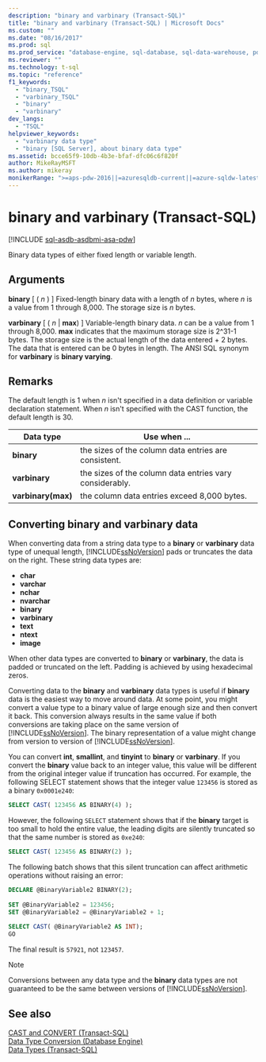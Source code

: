 ```yaml
---
description: "binary and varbinary (Transact-SQL)"
title: "binary and varbinary (Transact-SQL) | Microsoft Docs"
ms.custom: ""
ms.date: "08/16/2017"
ms.prod: sql
ms.prod_service: "database-engine, sql-database, sql-data-warehouse, pdw"
ms.reviewer: ""
ms.technology: t-sql
ms.topic: "reference"
f1_keywords: 
  - "binary_TSQL"
  - "varbinary_TSQL"
  - "binary"
  - "varbinary"
dev_langs: 
  - "TSQL"
helpviewer_keywords: 
  - "varbinary data type"
  - "binary [SQL Server], about binary data type"
ms.assetid: bcce65f9-10db-4b3e-bfaf-dfc06c6f820f
author: MikeRayMSFT
ms.author: mikeray
monikerRange: ">=aps-pdw-2016||=azuresqldb-current||=azure-sqldw-latest||>=sql-server-2016||>=sql-server-linux-2017||=azuresqldb-mi-current"
---
```


# binary and varbinary (Transact-SQL)

[!INCLUDE [sql-asdb-asdbmi-asa-pdw](../../includes/applies-to-version/sql-asdb-asdbmi-asa-pdw.md)]

Binary data types of either fixed length or variable length.
  
## Arguments

**binary** [ ( _n_ ) ]
Fixed-length binary data with a length of _n_ bytes, where _n_ is a value from 1 through 8,000. The storage size is _n_ bytes.
  
**varbinary** [ ( _n_ | **max**) ]
Variable-length binary data. _n_ can be a value from 1 through 8,000. **max** indicates that the maximum storage size is 2^31-1 bytes. The storage size is the actual length of the data entered + 2 bytes. The data that is entered can be 0 bytes in length. The ANSI SQL synonym for **varbinary** is **binary varying**.
  
## Remarks  
The default length is 1 when _n_ isn't specified in a data definition or variable declaration statement. When _n_ isn't specified with the CAST function, the default length is 30.

| Data type | Use when ... |
| --- | --- |
| **binary** | the sizes of the column data entries are consistent.|
| **varbinary** | the sizes of the column data entries vary considerably.|
| **varbinary(max)** | the column data entries exceed 8,000 bytes.|


## Converting binary and varbinary data
When converting data from a string data type to a **binary** or **varbinary** data type of unequal length, [!INCLUDE[ssNoVersion](../../includes/ssnoversion-md.md)] pads or truncates the data on the right. These string data types are:

* **char** 
* **varchar**
* **nchar**
* **nvarchar**
* **binary**
* **varbinary**
* **text**
* **ntext**
* **image**

When other data types are converted to **binary** or **varbinary**, the data is padded or truncated on the left. Padding is achieved by using hexadecimal zeros.
  
Converting data to the **binary** and **varbinary** data types is useful if **binary** data is the easiest way to move around data. At some point, you might convert a value type to a binary value of large enough size and then convert it back. This conversion always results in the same value if both conversions are taking place on the same version of [!INCLUDE[ssNoVersion](../../includes/ssnoversion-md.md)]. The binary representation of a value might change from version to version of [!INCLUDE[ssNoVersion](../../includes/ssnoversion-md.md)].
  
You can convert **int**, **smallint**, and **tinyint** to **binary** or **varbinary**. If you convert the **binary** value back to an integer value, this value will be different from the original integer value if truncation has occurred. For example, the following SELECT statement shows that the integer value `123456` is stored as a binary `0x0001e240`:
  
```sql
SELECT CAST( 123456 AS BINARY(4) );  
```  
  
However, the following `SELECT` statement shows that if the **binary** target is too small to hold the entire value, the leading digits are silently truncated so that the same number is stored as `0xe240`:
  
```sql
SELECT CAST( 123456 AS BINARY(2) );  
```  
  
The following batch shows that this silent truncation can affect arithmetic operations without raising an error:
  
```sql
DECLARE @BinaryVariable2 BINARY(2);  
  
SET @BinaryVariable2 = 123456;  
SET @BinaryVariable2 = @BinaryVariable2 + 1;  
  
SELECT CAST( @BinaryVariable2 AS INT);  
GO  
```  
  
The final result is `57921`, not `123457`.
  
> [!NOTE]  
>  Conversions between any data type and the **binary** data types are not guaranteed to be the same between versions of [!INCLUDE[ssNoVersion](../../includes/ssnoversion-md.md)].  
  
## See also
[CAST and CONVERT &#40;Transact-SQL&#41;](../../t-sql/functions/cast-and-convert-transact-sql.md)  
[Data Type Conversion &#40;Database Engine&#41;](../../t-sql/data-types/data-type-conversion-database-engine.md)  
[Data Types &#40;Transact-SQL&#41;](../../t-sql/data-types/data-types-transact-sql.md)
  
  
